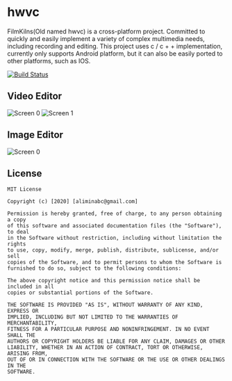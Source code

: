 hwvc
====

FilmKilns(Old named hwvc) is a cross-platform project. Committed to quickly and easily implement a variety of complex multimedia needs, including recording and editing. This project uses c / c + + implementation, currently only supports Android platform, but it can also be easily ported to other platforms, such as IOS.

[![Build Status](https://dev.azure.com/alimin/hwvc/_apis/build/status/hwvc/MAIN?branchName=master)](https://dev.azure.com/alimin/hwvc/_build/latest?definitionId=2&branchName=master)

Video Editor
------------

![Screen 0](https://github.com/imalimin/FilmKilns/raw/develop/ScreenRecording/recording-video-v2-0.mp4.gif)
![Screen 1](https://github.com/imalimin/FilmKilns/raw/develop/ScreenRecording/recording-video-v2-1.mp4.gif)

Image Editor
------------

![Screen 0](https://github.com/imalimin/FilmKilns/raw/develop/ScreenRecording/recording-image.mp4.gif)

License
-------

```
MIT License

Copyright (c) [2020] [aliminabc@gmail.com]

Permission is hereby granted, free of charge, to any person obtaining a copy
of this software and associated documentation files (the "Software"), to deal
in the Software without restriction, including without limitation the rights
to use, copy, modify, merge, publish, distribute, sublicense, and/or sell
copies of the Software, and to permit persons to whom the Software is
furnished to do so, subject to the following conditions:

The above copyright notice and this permission notice shall be included in all
copies or substantial portions of the Software.

THE SOFTWARE IS PROVIDED "AS IS", WITHOUT WARRANTY OF ANY KIND, EXPRESS OR
IMPLIED, INCLUDING BUT NOT LIMITED TO THE WARRANTIES OF MERCHANTABILITY,
FITNESS FOR A PARTICULAR PURPOSE AND NONINFRINGEMENT. IN NO EVENT SHALL THE
AUTHORS OR COPYRIGHT HOLDERS BE LIABLE FOR ANY CLAIM, DAMAGES OR OTHER
LIABILITY, WHETHER IN AN ACTION OF CONTRACT, TORT OR OTHERWISE, ARISING FROM,
OUT OF OR IN CONNECTION WITH THE SOFTWARE OR THE USE OR OTHER DEALINGS IN THE
SOFTWARE.
```
